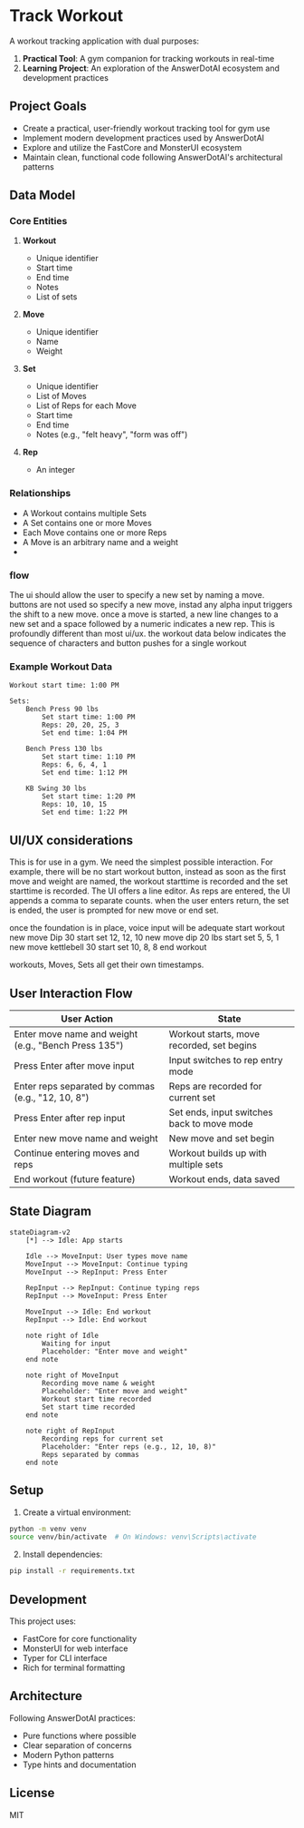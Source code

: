 # Track Workout

A workout tracking application with dual purposes:

1. **Practical Tool**: A gym companion for tracking workouts in real-time
2. **Learning Project**: An exploration of the AnswerDotAI ecosystem and development practices

## Project Goals

- Create a practical, user-friendly workout tracking tool for gym use
- Implement modern development practices used by AnswerDotAI
- Explore and utilize the FastCore and MonsterUI ecosystem
- Maintain clean, functional code following AnswerDotAI's architectural patterns

## Data Model

### Core Entities

1. **Workout**
   - Unique identifier
   - Start time
   - End time
   - Notes
   - List of sets

2. **Move**
   - Unique identifier
   - Name
   - Weight

3. **Set**
   - Unique identifier
   - List of Moves
   - List of Reps for each Move
   - Start time
   - End time
   - Notes (e.g., "felt heavy", "form was off")

4. **Rep**
   - An integer

### Relationships

- A Workout contains multiple Sets
- A Set contains one or more Moves
- Each Move contains one or more Reps
- A Move is an arbitrary name and a weight
- 
### flow 
The ui should allow the user to specify a new set by naming a move. buttons are not used so specify a new move, instad any alpha input triggers the shift to a new move.
once a move is started, a new line changes to a new set and a space followed by a numeric indicates a new rep.
This is profoundly different than most ui/ux. the workout data below indicates the sequence of characters and button pushes for a single workout

### Example Workout Data

```
Workout start time: 1:00 PM

Sets:
    Bench Press 90 lbs
        Set start time: 1:00 PM
        Reps: 20, 20, 25, 3
        Set end time: 1:04 PM
    
    Bench Press 130 lbs
        Set start time: 1:10 PM
        Reps: 6, 6, 4, 1
        Set end time: 1:12 PM
    
    KB Swing 30 lbs
        Set start time: 1:20 PM
        Reps: 10, 10, 15
        Set end time: 1:22 PM
```

## UI/UX considerations
This is for use in a gym. We need the simplest possible interaction. For example, there will be no start workout button, instead as soon as the first move and weight are named, the workout starttime is recorded and the set starttime is recorded. The UI offers a line editor. As reps are entered, the UI appends a comma to separate counts. when the user enters return, the set is ended, the user is prompted for new move or end set.

once the foundation is in place, voice input will be adequate
start workout
    new move Dip 30 
        start set 12, 12, 10
    new move dip 20 lbs
        start set 5, 5, 1
    new move 
        kettlebell 30 
            start set 10, 8, 8
end workout

workouts, Moves, Sets all get their own timestamps. 

## User Interaction Flow

| User Action | State |
|-------------|-------|
| Enter move name and weight (e.g., "Bench Press 135") | Workout starts, move recorded, set begins |
| Press Enter after move input | Input switches to rep entry mode |
| Enter reps separated by commas (e.g., "12, 10, 8") | Reps are recorded for current set |
| Press Enter after rep input | Set ends, input switches back to move mode |
| Enter new move name and weight | New move and set begin |
| Continue entering moves and reps | Workout builds up with multiple sets |
| End workout (future feature) | Workout ends, data saved |

## State Diagram

```mermaid
stateDiagram-v2
    [*] --> Idle: App starts
    
    Idle --> MoveInput: User types move name
    MoveInput --> MoveInput: Continue typing
    MoveInput --> RepInput: Press Enter
    
    RepInput --> RepInput: Continue typing reps
    RepInput --> MoveInput: Press Enter
    
    MoveInput --> Idle: End workout
    RepInput --> Idle: End workout
    
    note right of Idle
        Waiting for input
        Placeholder: "Enter move and weight"
    end note
    
    note right of MoveInput
        Recording move name & weight
        Placeholder: "Enter move and weight"
        Workout start time recorded
        Set start time recorded
    end note
    
    note right of RepInput
        Recording reps for current set
        Placeholder: "Enter reps (e.g., 12, 10, 8)"
        Reps separated by commas
    end note
```

## Setup

1. Create a virtual environment:
```bash
python -m venv venv
source venv/bin/activate  # On Windows: venv\Scripts\activate
```

2. Install dependencies:
```bash
pip install -r requirements.txt
```

## Development

This project uses:
- FastCore for core functionality
- MonsterUI for web interface
- Typer for CLI interface
- Rich for terminal formatting

## Architecture

Following AnswerDotAI practices:
- Pure functions where possible
- Clear separation of concerns
- Modern Python patterns
- Type hints and documentation

## License

MIT 